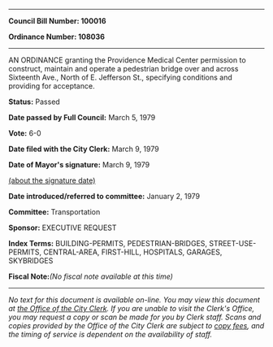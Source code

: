 

********

**Council Bill Number: 100016**
   
**Ordinance Number: 108036**
********

 AN ORDINANCE granting the Providence Medical Center permission to construct, maintain and operate a pedestrian bridge over and across Sixteenth Ave., North of E. Jefferson St., specifying conditions and providing for acceptance.

**Status:** Passed
   
**Date passed by Full Council:** March 5, 1979
   
**Vote:** 6-0
   
**Date filed with the City Clerk:** March 9, 1979
   
**Date of Mayor's signature:** March 9, 1979
   
[(about the signature date)](/~public/approvaldate.htm)
   
   
   
**Date introduced/referred to committee:** January 2, 1979
   
**Committee:** Transportation
   
**Sponsor:** EXECUTIVE REQUEST
   
   
**Index Terms:** BUILDING-PERMITS, PEDESTRIAN-BRIDGES, STREET-USE-PERMITS, CENTRAL-AREA, FIRST-HILL, HOSPITALS, GARAGES, SKYBRIDGES

**Fiscal Note:**_(No fiscal note available at this time)_
********

_No text for this document is available on-line. You may view this document at [the Office of the City Clerk](http://www.seattle.gov/leg/clerk/contactUs.htm). If you are unable to visit the Clerk's Office, you may request a copy or scan be made for you by Clerk staff. Scans and copies provided by the Office of the City Clerk are subject to [copy fees](http://clerk.seattle.gov/~public/clerkfees.htm), and the timing of service is dependent on the availability of staff._

